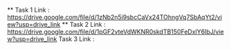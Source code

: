 ** Task 1 Link : https://drive.google.com/file/d/1zNb2n5i9sbcCaVx24TOhngVq7SbAqYt2/view?usp=drive_link **
Task 2 Link : https://drive.google.com/file/d/1pGF2vteVdWKNR0skdTB150FeDxlY6IbJ/view?usp=drive_link
Task 3 Link : 
